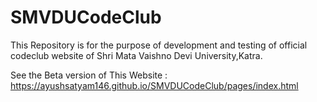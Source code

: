 # SMVDUCodeClub
This Repository is for the purpose of development and testing of official codeclub website of Shri Mata Vaishno Devi University,Katra.

See the Beta version of This Website : https://ayushsatyam146.github.io/SMVDUCodeClub/pages/index.html 

